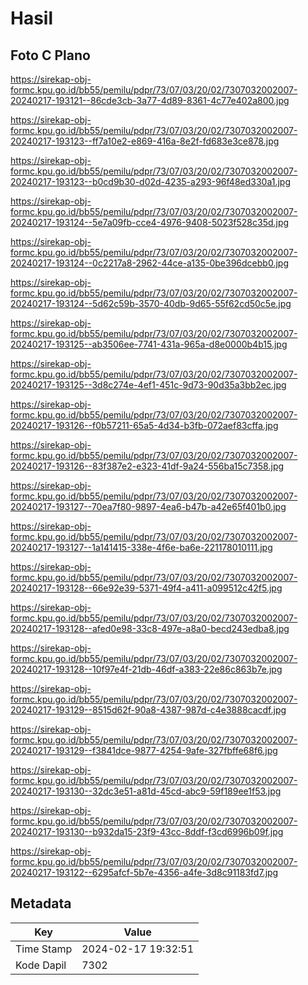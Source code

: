 # Hasil

## Foto C Plano

https://sirekap-obj-formc.kpu.go.id/bb55/pemilu/pdpr/73/07/03/20/02/7307032002007-20240217-193121--86cde3cb-3a77-4d89-8361-4c77e402a800.jpg

https://sirekap-obj-formc.kpu.go.id/bb55/pemilu/pdpr/73/07/03/20/02/7307032002007-20240217-193123--ff7a10e2-e869-416a-8e2f-fd683e3ce878.jpg

https://sirekap-obj-formc.kpu.go.id/bb55/pemilu/pdpr/73/07/03/20/02/7307032002007-20240217-193123--b0cd9b30-d02d-4235-a293-96f48ed330a1.jpg

https://sirekap-obj-formc.kpu.go.id/bb55/pemilu/pdpr/73/07/03/20/02/7307032002007-20240217-193124--5e7a09fb-cce4-4976-9408-5023f528c35d.jpg

https://sirekap-obj-formc.kpu.go.id/bb55/pemilu/pdpr/73/07/03/20/02/7307032002007-20240217-193124--0c2217a8-2962-44ce-a135-0be396dcebb0.jpg

https://sirekap-obj-formc.kpu.go.id/bb55/pemilu/pdpr/73/07/03/20/02/7307032002007-20240217-193124--5d62c59b-3570-40db-9d65-55f62cd50c5e.jpg

https://sirekap-obj-formc.kpu.go.id/bb55/pemilu/pdpr/73/07/03/20/02/7307032002007-20240217-193125--ab3506ee-7741-431a-965a-d8e0000b4b15.jpg

https://sirekap-obj-formc.kpu.go.id/bb55/pemilu/pdpr/73/07/03/20/02/7307032002007-20240217-193125--3d8c274e-4ef1-451c-9d73-90d35a3bb2ec.jpg

https://sirekap-obj-formc.kpu.go.id/bb55/pemilu/pdpr/73/07/03/20/02/7307032002007-20240217-193126--f0b57211-65a5-4d34-b3fb-072aef83cffa.jpg

https://sirekap-obj-formc.kpu.go.id/bb55/pemilu/pdpr/73/07/03/20/02/7307032002007-20240217-193126--83f387e2-e323-41df-9a24-556ba15c7358.jpg

https://sirekap-obj-formc.kpu.go.id/bb55/pemilu/pdpr/73/07/03/20/02/7307032002007-20240217-193127--70ea7f80-9897-4ea6-b47b-a42e65f401b0.jpg

https://sirekap-obj-formc.kpu.go.id/bb55/pemilu/pdpr/73/07/03/20/02/7307032002007-20240217-193127--1a141415-338e-4f6e-ba6e-221178010111.jpg

https://sirekap-obj-formc.kpu.go.id/bb55/pemilu/pdpr/73/07/03/20/02/7307032002007-20240217-193128--66e92e39-5371-49f4-a411-a099512c42f5.jpg

https://sirekap-obj-formc.kpu.go.id/bb55/pemilu/pdpr/73/07/03/20/02/7307032002007-20240217-193128--afed0e98-33c8-497e-a8a0-becd243edba8.jpg

https://sirekap-obj-formc.kpu.go.id/bb55/pemilu/pdpr/73/07/03/20/02/7307032002007-20240217-193128--10f97e4f-21db-46df-a383-22e86c863b7e.jpg

https://sirekap-obj-formc.kpu.go.id/bb55/pemilu/pdpr/73/07/03/20/02/7307032002007-20240217-193129--8515d62f-90a8-4387-987d-c4e3888cacdf.jpg

https://sirekap-obj-formc.kpu.go.id/bb55/pemilu/pdpr/73/07/03/20/02/7307032002007-20240217-193129--f3841dce-9877-4254-9afe-327fbffe68f6.jpg

https://sirekap-obj-formc.kpu.go.id/bb55/pemilu/pdpr/73/07/03/20/02/7307032002007-20240217-193130--32dc3e51-a81d-45cd-abc9-59f189ee1f53.jpg

https://sirekap-obj-formc.kpu.go.id/bb55/pemilu/pdpr/73/07/03/20/02/7307032002007-20240217-193130--b932da15-23f9-43cc-8ddf-f3cd6996b09f.jpg

https://sirekap-obj-formc.kpu.go.id/bb55/pemilu/pdpr/73/07/03/20/02/7307032002007-20240217-193122--6295afcf-5b7e-4356-a4fe-3d8c91183fd7.jpg


## Metadata

| Key        | Value               |
| ---------- | ------------------- |
| Time Stamp | 2024-02-17 19:32:51 |
| Kode Dapil | 7302                |



